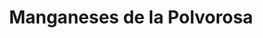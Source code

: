 ---
title: Manganeses de la Polvorosa
url: /manganeses-de-la-polvorosa/
latitude: 42.034
longitude: -5.748
---